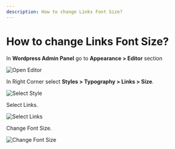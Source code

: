 ```yaml
---
description: How to change Links Font Size?
---
```


# How to change Links Font Size?

In **Wordpress Admin Panel** go to **Appearance > Editor** section

![Open Editor](/img/tutorial/lgfs1OpenEditor.png)

In Right Corner select **Styles > Typography > Links > Size**. 

![Select Style](/img/tutorial/lgfs2selectStyle.png)

Select Links.

![Select Links](/img/tutorial/lgfs3selectlinks.png)

Change Font Size.

![Change Font Size](/img/tutorial/lgfs4ChangeSize.png)